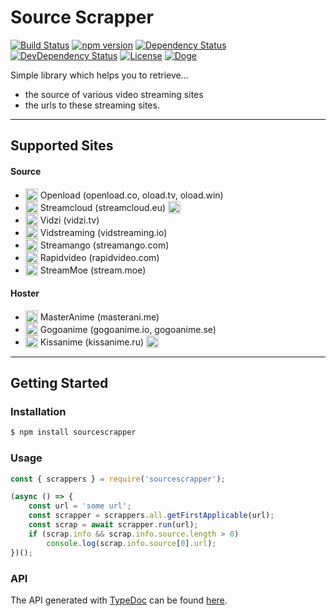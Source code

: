 # Source Scrapper

[![Build Status](https://travis-ci.org/OpenByteDev/SourceScrapper.svg?branch=master)](https://travis-ci.org/OpenByteDev/SourceScrapper) [![npm version](https://badge.fury.io/js/sourcescrapper.svg)](https://www.npmjs.com/package/sourcescrapper) 
[![Dependency Status](https://david-dm.org/OpenByteDev/SourceScrapper/status.svg)](https://david-dm.org/OpenByteDev/SourceScrapper)  [![DevDependency Status](https://david-dm.org/OpenByteDev/SourceScrapper/dev-status.svg)](https://david-dm.org/OpenByteDev/SourceScrapper?type=dev)  [![License](https://img.shields.io/github/license/mashape/apistatus.svg)](https://opensource.org/licenses/MIT) [![Doge](https://img.shields.io/badge/doge-wow-yellow.svg)]()

Simple library which helps you to retrieve...
 - the source of various video streaming sites
 - the urls to these streaming sites. 

<hr>

## Supported Sites

#### Source
 - <sub><img src="http://www.google.com/s2/favicons?domain=oload.win" height="20"></sub> Openload (openload.co, oload.tv, oload.win)
 - <sub><img src="http://www.google.com/s2/favicons?domain=streamcloud.eu" height="20"></sub> Streamcloud (streamcloud.eu) <sub><img src="https://i.imgur.com/Hm8dCCN.png" height="20"></sub>
 - <sub><img src="http://www.google.com/s2/favicons?domain=vidzi.tv" height="20"></sub> Vidzi (vidzi.tv)
 - <sub><img src="http://www.google.com/s2/favicons?domain=vidstreaming.io" height="20"></sub> Vidstreaming (vidstreaming.io)
 - <sub><img src="http://www.google.com/s2/favicons?domain=streamango.com" height="20"></sub> Streamango (streamango.com)
 - <sub><img src="http://www.google.com/s2/favicons?domain=rapidvideo.com" height="20"></sub> Rapidvideo (rapidvideo.com)
 - <sub><img src="http://www.google.com/s2/favicons?domain=stream.moe" height="20"></sub> StreamMoe (stream.moe)

#### Hoster
- <sub><img src="http://www.google.com/s2/favicons?domain=masterani.me" height="20"></sub> MasterAnime (masterani.me)
- <sub><img src="http://www.google.com/s2/favicons?domain=gogoanime.io" height="20"></sub> Gogoanime (gogoanime.io, gogoanime.se)
- <sub><img src="http://www.google.com/s2/favicons?domain=kissanime.ru" height="20"></sub> Kissanime (kissanime.ru) <sub><img src="https://i.imgur.com/Hm8dCCN.png" height="20"></sub>
<hr>

## Getting Started
### Installation
```bash
$ npm install sourcescrapper
```

### Usage
```js
const { scrappers } = require('sourcescrapper');

(async () => {
    const url = 'some url';
    const scrapper = scrappers.all.getFirstApplicable(url);
    const scrap = await scrapper.run(url);
    if (scrap.info && scrap.info.source.length > 0)
        console.log(scrap.info.source[0].url);
})();
```

### API
The API generated with [TypeDoc](http://typedoc.org/) can be found [here](https://openbytedev.github.io/SourceScrapper/).
